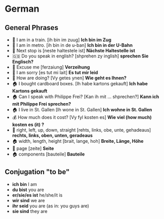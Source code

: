 # German

## General Phrases

* 🚂 I am in a train. [ih bin im zuug] **Ich bin im Zug**
* 🚂 I am in metro. [ih bin in de u-ban] **Ich bin in der U-Bahn**
* 🚂 Next stop is [neste haltestele ist]  **Nächste Haltestelle ist**
* 🇬🇧 Do you speak in english? [shprehen zy inglish] **sprechen Sie Englisch?**
* 💬 Excuse me [ferzaiung] **Verzeihung**
* 💬 I am sorry [es tut mi lait] **Es tut mir leid**
* 💬 How are doing? [Vy getes ynen] **Wie geht es Ihnen?**
* 🏠 I bought cardboard boxes. [Ih habe kartons gekauft] **Ich habe Kartons gekauft**
* 🏠 Can I speak with Philippe Frei? [Kan ih mit ... shprechen?] **Kann ich mit Philippe Frei sprechen?**
* 🏠 I live in St. Gallen [Ih wone in St. Gallen] **Ich wohne in St. Gallen**
* :moneybag:  How much does it cost? [Vy fyl kosten es]  **Wie viel (how much) kosten es (it) ?**
* 🚂 right, left, up, down, straight [rehts, links, obe, unte, gehadeaus] **rechts, links, oben, unten, geradeaus**
* 🏠 width, length, height [brait, lange, hoh] **Breite, Länge, Höhe**
* :book: page [zeite] **Seite**
* 🏠 components [bauteile] **Bauteile**

## Conjugation "to be"
* **ich bin**	I am
* **du bist**	you are
* **er/sie/es ist** he/she/it is
* **wir sind**	we are
* **ihr seid**	you are (as in: you guys are)
* **sie sind**	they are
